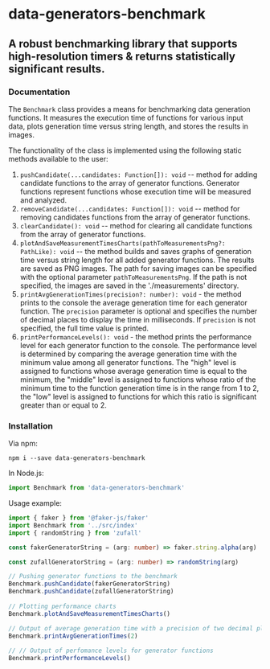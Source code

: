 # data-generators-benchmark
## A robust benchmarking library that supports high-resolution timers & returns statistically significant results.

### Documentation
The `Benchmark` class provides a means for benchmarking data generation functions. It measures the execution time of functions for various input data, plots generation time versus string length, and stores the results in images.

The functionality of the class is implemented using the following static methods available to the user:
1. `pushCandidate(...candidates: Function[]): void` -- method for adding candidate functions to the array of generator functions. Generator functions represent functions whose execution time will be measured and analyzed.
2. `removeCandidate(...candidates: Function[]): void` -- method for removing candidates functions from the array of generator functions.
3. `clearCandidate(): void` -- method for clearing all candidate functions from the array of generator functions.
4. `plotAndSaveMeasurementTimesCharts(pathToMeasurementsPng?: PathLike): void` -- the method builds and saves graphs of generation time versus string length for all added generator functions. The results are saved as PNG images. The path for saving images can be specified with the optional parameter `pathToMeasurementsPng`. If the path is not specified, the images are saved in the './measurements' directory.
5. `printAvgGenerationTimes(precision?: number): void` - the method prints to the console the average generation time for each generator function. The `precision` parameter is optional and specifies the number of decimal places to display the time in milliseconds. If `precision` is not specified, the full time value is printed.
6. `printPerformanceLevels(): void` - the method prints the performance level for each generator function to the console. The performance level is determined by comparing the average generation time with the minimum value among all generator functions. The "high" level is assigned to functions whose average generation time is equal to the minimum, the "middle" level is assigned to functions whose ratio of the minimum time to the function generation time is in the range from 1 to 2, the "low" level is assigned to functions for which this ratio is significant greater than or equal to 2.

### Installation
Via npm:
```shell
npm i --save data-generators-benchmark
```
In Node.js:
```ts
import Benchmark from 'data-generators-benchmark'
```

Usage example:
```ts
import { faker } from '@faker-js/faker'
import Benchmark from '../src/index'
import { randomString } from 'zufall'

const fakerGeneratorString = (arg: number) => faker.string.alpha(arg)

const zufallGeneratorString = (arg: number) => randomString(arg)

// Pushing generator functions to the benchmark
Benchmark.pushCandidate(fakerGeneratorString)
Benchmark.pushCandidate(zufallGeneratorString)
    
// Plotting performance charts
Benchmark.plotAndSaveMeasurementTimesCharts()

// Output of average generation time with a precision of two decimal places
Benchmark.printAvgGenerationTimes(2)
    
// // Output of perfomance levels for generator functions
Benchmark.printPerformanceLevels()
```